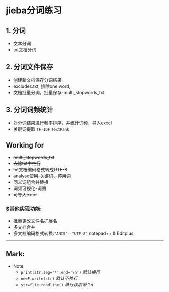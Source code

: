 # **jieba分词练习**  
## 1. 分词  
* 文本分词
* txt文档分词

## 2. 分词文件保存
- 创建新文档保存分词结果
- excludes.txt, 排除one word, 
- 文档批量分词，批量保存-multi_stopwords_txt
## 3. 分词词频统计
* 对分词结果进行频率排序，并统计词频，导入excel
* 关键词提取 `TF-IDF` `TextRank`
## Working for 
- ~~multi_stopwords_txt~~
- ~~去除txt中空行~~
- ~~txt文档编码格式转成UTF-8~~
- ~~analyse使用-关键词、停用词~~
- 同义词组合并替换
- 词频可视化-词图
- ~~可导入excel~~  

[](这是Markdown注释代码&超链接) 

### $其他实现功能:  
- 批量更改文件名扩展名
- 多文档合并
- 多文档编码格式转换:`"ANIS"--"UTF-8"` notepad++ & Editplus

-----------
## Mark:
- Note:  
  - `print(str,seg='*',end='\n')` _默认换行_
  - `newF.write(str)` _默认不换行_
  - `str=flie.readline()` _单行读取带 '\n'_ 